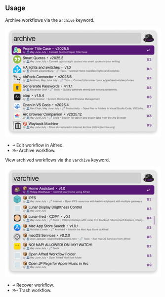 ## Usage

Archive workflows via the `archive` keyword.

![Archive workflows with keyword](images/archive-usage.png)

* <kbd>↩</kbd> Edit workflow in Alfred.
* <kbd>⌘</kbd><kbd>↩</kbd> Archive workflow.

View archived workflows via the `varchive` keyword.

![View or recover archived workflows with keyword](images/varchive-usage.png)

* <kbd>↩</kbd> Recover workflow.
* <kbd>⌘</kbd><kbd>↩</kbd> Trash workflow.
